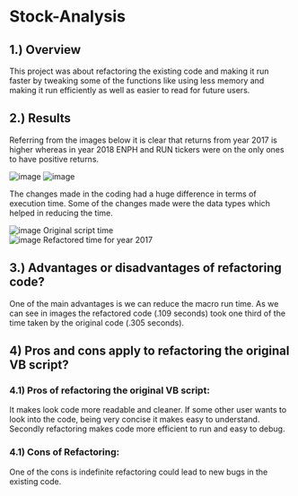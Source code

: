 # Stock-Analysis
## 1.) Overview
This project was about refactoring the existing code and making it run faster by tweaking some of the functions like using less memory and making it run efficiently as well as easier to read for future users.

## 2.) Results
Referring from the images below it is clear that returns from year 2017 is higher whereas in year 2018 ENPH and RUN tickers were on the only ones to have positive returns.

![image](https://user-images.githubusercontent.com/110261837/188516782-c7ffcb11-e035-40c5-be74-0869c666dbea.png)
![image](https://user-images.githubusercontent.com/110261837/188516796-db0d0d78-2efc-449d-9d86-5d24611ff209.png)

The changes made in the coding had a huge difference in terms of execution time. Some of the changes made were the data types which helped in reducing the time.

![image](https://user-images.githubusercontent.com/110261837/188516825-205817a7-47d8-4bcf-b2ab-eabe157573ed.png)
Original script time                                                                   
![image](https://user-images.githubusercontent.com/110261837/188516834-05efe191-e559-483c-840a-b3fada5c4d37.png)
Refactored time for year 2017
## 3.) Advantages or disadvantages of refactoring code?
One of the main advantages is we can reduce the macro run time. As we can see in images the refactored code (.109 seconds) took one third of the time taken by the original code (.305 seconds). 
## 4) Pros and cons apply to refactoring the original VB script?
### 4.1) Pros of refactoring the original VB script:
It makes look code more readable and cleaner. If some other user wants to look into the code, being very concise it makes easy to understand.
Secondly refactoring makes code more efficient to run and easy to debug.
### 4.1) Cons of Refactoring:
One of the cons is indefinite refactoring could lead to new bugs in the existing code.



